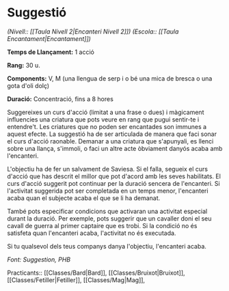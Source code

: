 # Suggestió

*(Nivell:: [[Taula Nivell 2|Encanteri Nivell 2]]) (Escola:: [[Taula Encantament|Encantament]])*

**Temps de Llançament:** 1 acció

**Rang:** 30 u.

**Components:** V, M (una llengua de serp i o bé una mica de bresca o una gota d'oli dolç)

**Duració:** Concentració, fins a 8 hores

Suggereixes un curs d'acció (limitat a una frase o dues) i màgicament influencies una criatura que pots veure en rang que pugui sentir-te i entendre't. Les criatures que no poden ser encantades son immunes a aquest efecte. La suggestió ha de ser articulada de manera que faci sonar el curs d'acció raonable. Demanar a una criatura que s'apunyali, es llenci sobre una llança, s'immoli, o faci un altre acte òbviament danyós acaba amb l'encanteri.

L'objectiu ha de fer un salvament de Saviesa. Si el falla, segueix el curs d'acció que has descrit el millor que pot d'acord amb les seves habilitats. El curs d'acció suggerit pot continuar per la duració sencera de l'encanteri. Si l'activitat suggerida pot ser completada en un temps menor, l'encanteri acaba quan el subjecte acaba el que se li ha demanat.

També pots especificar condicions que activaran una activitat especial durant la duració. Per exemple, pots suggerir que un cavaller doni el seu cavall de guerra al primer captaire que es trobi. Si la condició no és satisfeta quan l'encanteri acaba, l'activitat no és executada.

Si tu qualsevol dels teus companys danya l'objectiu, l'encanteri acaba.


*Font: Suggestion, PHB*



Practicants:: [[Classes/Bard|Bard]], [[Classes/Bruixot|Bruixot]], [[Classes/Fetiller|Fetiller]], [[Classes/Mag|Mag]],